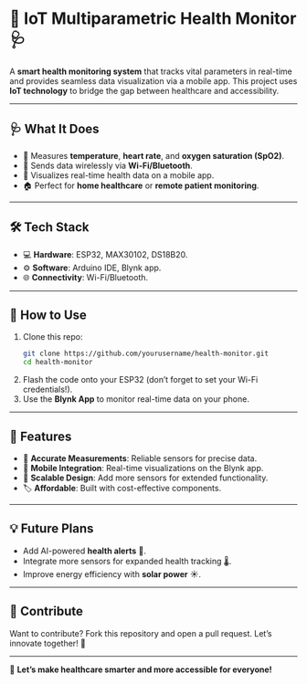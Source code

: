 # 🌟 **IoT Multiparametric Health Monitor**  🩺

A **smart health monitoring system** that tracks vital parameters in real-time and provides seamless data visualization via a mobile app. This project uses **IoT technology** to bridge the gap between healthcare and accessibility.  

---

## 🩺 **What It Does**  
- 📏 Measures **temperature**, **heart rate**, and **oxygen saturation (SpO2)**.  
- 📡 Sends data wirelessly via **Wi-Fi/Bluetooth**.  
- 📱 Visualizes real-time health data on a mobile app.  
- 🏠 Perfect for **home healthcare** or **remote patient monitoring**.  

---

## 🛠️ **Tech Stack**  
- 💻 **Hardware**: ESP32, MAX30102, DS18B20.  
- ⚙️ **Software**: Arduino IDE, Blynk app.  
- 🌐 **Connectivity**: Wi-Fi/Bluetooth.  

---

## 🚀 **How to Use**  
1. Clone this repo:  
   ```bash
   git clone https://github.com/yourusername/health-monitor.git
   cd health-monitor
   ```  
2. Flash the code onto your ESP32 (don’t forget to set your Wi-Fi credentials!).  
3. Use the **Blynk App** to monitor real-time data on your phone.  

---

## 🌟 **Features**  
- 🧠 **Accurate Measurements**: Reliable sensors for precise data.  
- 📲 **Mobile Integration**: Real-time visualizations on the Blynk app.  
- 🔌 **Scalable Design**: Add more sensors for extended functionality.  
- 🏷️ **Affordable**: Built with cost-effective components.  

---

## 💡 **Future Plans**  
- Add AI-powered **health alerts** 🧠.  
- Integrate more sensors for expanded health tracking 🌡️.  
- Improve energy efficiency with **solar power** ☀️.  

---

## 🤝 **Contribute**  
Want to contribute? Fork this repository and open a pull request. Let’s innovate together! 🚀  

---


🎉 **Let’s make healthcare smarter and more accessible for everyone!**  

